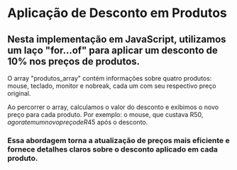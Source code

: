 # Aplicação de Desconto em Produtos

## Nesta implementação em JavaScript, utilizamos um laço "for...of" para aplicar um desconto de 10% nos preços de produtos. 

O array "produtos_array" contém informações sobre quatro produtos: mouse, teclado, monitor e nobreak, cada um com seu respectivo preço original.

Ao percorrer o array, calculamos o valor do desconto e exibimos o novo preço para cada produto. 
Por exemplo: o mouse, que custava R$50, agora tem um novo preço de R$45 após o desconto.

### Essa abordagem torna a atualização de preços mais eficiente e fornece detalhes claros sobre o desconto aplicado em cada produto.